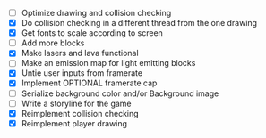 - [ ] Optimize drawing and collision checking
- [X] Do collision checking in a different thread from the one drawing
- [X] Get fonts to scale according to screen
- [ ] Add more blocks
- [X] Make lasers and lava functional
- [ ] Make an emission map for light emitting blocks
- [X] Untie user inputs from framerate
- [X] Implement OPTIONAL framerate cap
- [ ] Serialize background color and/or Background image
- [ ] Write a storyline for the game
- [X] Reimplement collision checking
- [X] Reimplement player drawing